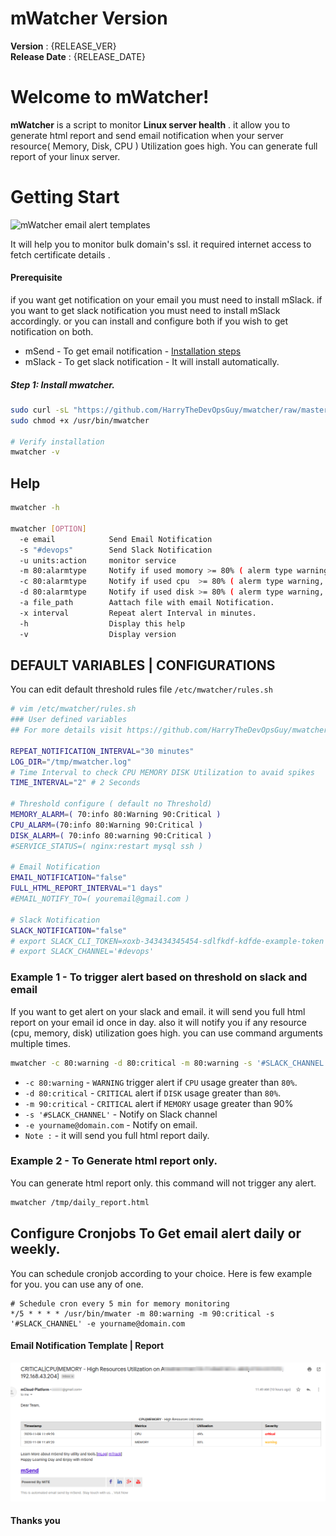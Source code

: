 # mWatcher Version
 **Version**        : {RELEASE_VER} <br>
 **Release Date**   : {RELEASE_DATE} <br>

# Welcome to mWatcher!

 **mWatcher** is a script to monitor **Linux server health** . it allow you to generate html report and send email notification when your server resource( Memory, Disk, CPU ) Utilization goes high. You can generate full report of your linux server.


# Getting Start
 ![mWatcher email alert templates](https://raw.githubusercontent.com/HarryTheDevOpsGuy/mwatcher/master/assets/img/mwatcher.png)

It will help you to monitor bulk domain's ssl. it required internet access to fetch certificate details .


#### Prerequisite
if you want get notification on your email you must need to install mSlack. if you want to get slack notification you must need to install mSlack accordingly. or you can install and configure both if you wish to get notification on both.

 - mSend - To get email notification - [Installation steps](https://github.com/HarryTheDevOpsGuy/mSend)
 - mSlack - To get slack notification - It will install automatically.


##### Step 1: Install mwatcher.
```bash
sudo curl -sL "https://github.com/HarryTheDevOpsGuy/mwatcher/raw/master/mwatcher" -o /usr/bin/mwatcher
sudo chmod +x /usr/bin/mwatcher

# Verify installation
mwatcher -v
```


## Help

```bash
mwatcher -h

mwatcher [OPTION]
  -e email            Send Email Notification
  -s "#devops"        Send Slack Notification
  -u units:action     monitor service
  -m 80:alarmtype     Notify if used momory >= 80% ( alerm type warning, critical, etc)
  -c 80:alarmtype     Notify if used cpu  >= 80% ( alerm type warning, critical, etc)
  -d 80:alarmtype     Notify if used disk >= 80% ( alerm type warning, critical, etc)
  -a file_path        Aattach file with email Notification.
  -x interval         Repeat alert Interval in minutes.
  -h                  Display this help
  -v                  Display version
```


## DEFAULT VARIABLES | CONFIGURATIONS
You can edit default threshold rules file `/etc/mwatcher/rules.sh`

```bash
# vim /etc/mwatcher/rules.sh
### User defined variables
## For more details visit https://github.com/HarryTheDevOpsGuy/mwatcher

REPEAT_NOTIFICATION_INTERVAL="30 minutes"
LOG_DIR="/tmp/mwatcher.log"
# Time Interval to check CPU MEMORY DISK Utilization to avaid spikes
TIME_INTERVAL="2" # 2 Seconds

# Threshold configure ( default no Threshold)
MEMORY_ALARM=( 70:info 80:Warning 90:Critical )
CPU_ALARM=(70:info 80:Warning 90:Critical )
DISK_ALARM=( 70:info 80:warning 90:Critical )
#SERVICE_STATUS=( nginx:restart mysql ssh )

# Email Notification
EMAIL_NOTIFICATION="false"
FULL_HTML_REPORT_INTERVAL="1 days"
#EMAIL_NOTIFY_TO=( youremail@gmail.com )

# Slack Notification
SLACK_NOTIFICATION="false"
# export SLACK_CLI_TOKEN=xoxb-343434345454-sdlfkdf-kdfde-example-token
# export SLACK_CHANNEL='#devops'
```


### Example 1 -  To trigger alert based on threshold on slack and email

If you want to get alert on your slack and email. it will send you full html report on your email id once in day. also it will notify you if any resource (cpu, memory, disk) utilization goes high. you can use command arguments multiple times.

```bash
mwatcher -c 80:warning -d 80:critical -m 80:warning -s '#SLACK_CHANNEL' -e yourname@domain.com
```
  * `-c 80:warning` - `WARNING` trigger alert if `CPU` usage greater than `80%`.
  * `-d 80:critical` -  `CRITICAL` alert if `DISK` usage greater than `80%`.
  * `-m 90:critical` - `CRITICAL` alert if `MEMORY` usage greater than 90%
  * `-s '#SLACK_CHANNEL'` - Notify on Slack channel
  * `-e yourname@domain.com` - Notify on email.
  * `Note :` - it will send you full html report daily.



### Example 2 -  To Generate html report only.
You can generate html report only. this command will not trigger any alert.

```bash
mwatcher /tmp/daily_report.html
```

## Configure Cronjobs To Get email alert daily or weekly.
You can schedule cronjob according to your choice. Here is few example for you. you can use any of one.

	# Schedule cron every 5 min for memory monitoring
	*/5 * * * * /usr/bin/mwater -m 80:warning -m 90:critical -s '#SLACK_CHANNEL' -e yourname@domain.com

  #### Email Notification Template | Report

   ![mWatcher email alert templates](https://raw.githubusercontent.com/HarryTheDevOpsGuy/mwatcher/master/assets/img/email_snapshot.png)


  #### Thanks you
